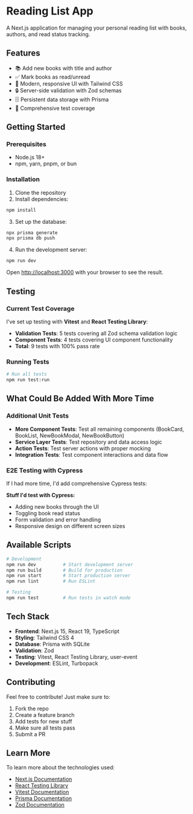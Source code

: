 # Reading List App

A Next.js application for managing your personal reading list with books, authors, and read status tracking.

## Features

- 📚 Add new books with title and author
- ✅ Mark books as read/unread
- 🎨 Modern, responsive UI with Tailwind CSS
- 🔒 Server-side validation with Zod schemas
- 🗄️ Persistent data storage with Prisma
- 🧪 Comprehensive test coverage

## Getting Started

### Prerequisites

- Node.js 18+
- npm, yarn, pnpm, or bun

### Installation

1. Clone the repository
2. Install dependencies:

```bash
npm install
```

3. Set up the database:

```bash
npx prisma generate
npx prisma db push
```

4. Run the development server:

```bash
npm run dev
```

Open [http://localhost:3000](http://localhost:3000) with your browser to see the result.

## Testing

### Current Test Coverage

I've set up testing with **Vitest** and **React Testing Library**:

- **Validation Tests**: 5 tests covering all Zod schema validation logic
- **Component Tests**: 4 tests covering UI component functionality
- **Total**: 9 tests with 100% pass rate

### Running Tests

```bash
# Run all tests
npm run test:run
```

## What Could Be Added With More Time

### Additional Unit Tests

- **More Component Tests**: Test all remaining components (BookCard, BookList, NewBookModal, NewBookButton)
- **Service Layer Tests**: Test repository and data access logic
- **Action Tests**: Test server actions with proper mocking
- **Integration Tests**: Test component interactions and data flow

### E2E Testing with Cypress

If I had more time, I'd add comprehensive Cypress tests:

**Stuff I'd test with Cypress:**

- Adding new books through the UI
- Toggling book read status
- Form validation and error handling
- Responsive design on different screen sizes

## Available Scripts

```bash
# Development
npm run dev          # Start development server
npm run build        # Build for production
npm run start        # Start production server
npm run lint         # Run ESLint

# Testing
npm run test         # Run tests in watch mode
```

## Tech Stack

- **Frontend**: Next.js 15, React 19, TypeScript
- **Styling**: Tailwind CSS 4
- **Database**: Prisma with SQLite
- **Validation**: Zod
- **Testing**: Vitest, React Testing Library, user-event
- **Development**: ESLint, Turbopack

## Contributing

Feel free to contribute! Just make sure to:

1. Fork the repo
2. Create a feature branch
3. Add tests for new stuff
4. Make sure all tests pass
5. Submit a PR

## Learn More

To learn more about the technologies used:

- [Next.js Documentation](https://nextjs.org/docs)
- [React Testing Library](https://testing-library.com/docs/react-testing-library/intro/)
- [Vitest Documentation](https://vitest.dev/)
- [Prisma Documentation](https://www.prisma.io/docs)
- [Zod Documentation](https://zod.dev/)
